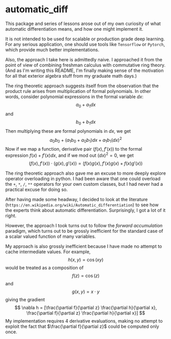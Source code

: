 # automatic_diff

This package and series of lessons arose out of my own curiosity of what automatic differentiation means, 
and how one might implement it.  

It is not intended to be used for scalable or production grade deep learning.  For any serious application, one 
should use tools like `Tensorflow` or `Pytorch`, which provide much better implementations.   

Also, the approach I take here is admittedly naive.  I approached it from the point of view of combining freshman 
calculus with commutative ring theory.  (And as I'm writing this README, I'm finally making sense of the motivation
for all that exterior algebra stuff from my graduate math days.)

The ring theoretic approach suggests itself from the observation that the product rule arises from multiplication 
of formal polynomials.  In other words, consider polynomial expressions in the formal variable $dx$:
$$
    a_0 + a_1 dx
$$
and
$$
    b_0 + b_1 dx
$$
Then multiplying these are formal polynomials in $dx$, we get
$$
    a_0 b_0 + (a_1 b_0 + a_0 b_1) dx + a_1 b_1 (dx)^2 
$$
Now if we map a function, derivative pair $(f(x), f'(x))$ to the formal expression $f(x) + f'(x) dx$, and if we mod out $(dx)^2 = 0$, we get 
$$
  (f(x), f'(x)) \cdot (g(x), g'(x)) = (f(x)g(x), f'(x)g(x) + f(x)g'(x))
$$

The ring theoretic approach also gave me an excuse to more deeply explore operator overloading in python.  I had been aware 
that one could overload the `+`, `*`, `/`, `**` operators for your own custom classes, but I had never had a practical excuse
for doing so.  


After having made some headway, I decided to look at the literature (`https://en.wikipedia.org/wiki/Automatic_differentiation`) 
to see how the experts think about automatic differentiation.  Surprisingly, I got a lot of it right.

However, the approach I took turns out to follow the *forward accumulation* paradigm, which turns out to be grossly inefficient for the 
standard case of a scalar valued function of many variables. 

My approach is also grossly inefficient because I have made no attempt to cache intermediate values.  For example, 
$$
    h(x, y) = \cos{(xy)}
$$
would be treated as a composition of 
$$
    f(z) = \cos{(z)}
$$
and 
$$
    g(x, y) = x \cdot y 
$$
giving the gradient
$$
    \nabla h = [\frac{\partial f}{\partial z} \frac{\partial h}{\partial x}, \frac{\partial f}{\partial z} \frac{\partial h}{\partial x}]
$$
My implementation requires 4 derivative evaluations, making no attempt to exploit the fact that $\frac{\partial f}{\partial z}$ could be
computed only once. 


